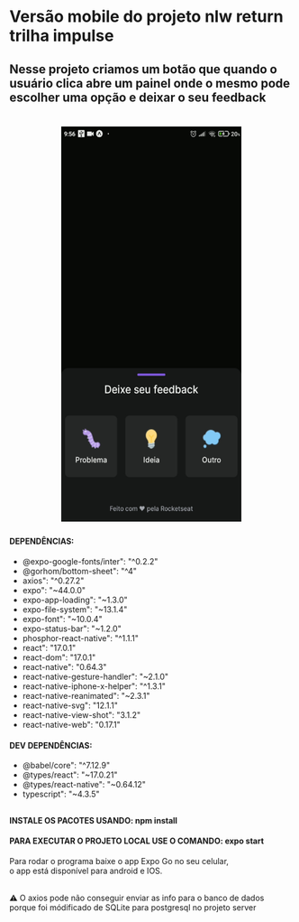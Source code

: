 # Versão mobile do projeto nlw return trilha impulse

## Nesse projeto criamos um botão que quando o usuário clica abre um painel onde o mesmo pode escolher uma opção e deixar o seu feedback <br>

<h1 align="center">
  <img alt="imagem das opções do feedback" title="feedback" src="./project_image/image_feedback.jpg" width="320" height="700"/>
</h1>

#### DEPENDÊNCIAS: 

- @expo-google-fonts/inter": "^0.2.2"
- @gorhom/bottom-sheet": "^4"
- axios": "^0.27.2"
- expo": "~44.0.0"
- expo-app-loading": "~1.3.0"
- expo-file-system": "~13.1.4"
- expo-font": "~10.0.4"
- expo-status-bar": "~1.2.0"
- phosphor-react-native": "^1.1.1"
- react": "17.0.1"
- react-dom": "17.0.1"
- react-native": "0.64.3"
- react-native-gesture-handler": "~2.1.0"
- react-native-iphone-x-helper": "^1.3.1"
- react-native-reanimated": "~2.3.1"
- react-native-svg": "12.1.1"
- react-native-view-shot": "3.1.2"
- react-native-web": "0.17.1"
#### DEV DEPENDÊNCIAS:

- @babel/core": "^7.12.9"
- @types/react": "~17.0.21"
- @types/react-native": "~0.64.12"
- typescript": "~4.3.5"
##

#### INSTALE OS PACOTES USANDO: npm install
#### PARA EXECUTAR O PROJETO LOCAL USE O COMANDO: expo start <br>

<p>Para rodar o programa baixe o app Expo Go no seu celular, <br>
o app está disponível para android e IOS. <br><br>

:warning: O axios pode não conseguir enviar as info para o banco de dados <br>
porque foi módificado de SQLite para postgresql no projeto server
</p>